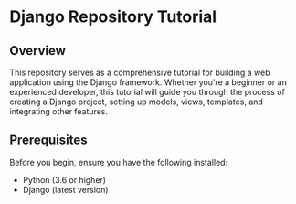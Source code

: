 # Django Repository Tutorial

## Overview

This repository serves as a comprehensive tutorial for building a web application using the Django framework. Whether you're a beginner or an experienced developer, this tutorial will guide you through the process of creating a Django project, setting up models, views, templates, and integrating other features.

## Prerequisites

Before you begin, ensure you have the following installed:

- Python (3.6 or higher)
- Django (latest version)
